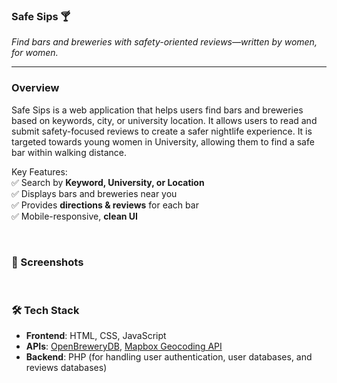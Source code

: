 ### **Safe Sips 🍸**  
*Find bars and breweries with safety-oriented reviews—written by women, for women.*  

---

### Overview
Safe Sips is a web application that helps users find bars and breweries based on keywords, city, or university location. It allows users to read and submit safety-focused reviews to create a safer nightlife experience. It is targeted towards young women in University, allowing them to find a safe bar within walking distance. 

Key Features:   <br>
✅ Search by **Keyword, University, or Location**  <br>
✅ Displays bars and breweries near you  <br>
✅ Provides **directions & reviews** for each bar   <br>
✅ Mobile-responsive, **clean UI**   <br>

<br>


### 📸 Screenshots



<br>

### 🛠️ Tech Stack
- **Frontend**: HTML, CSS, JavaScript  
- **APIs**: [OpenBreweryDB](https://www.openbrewerydb.org/), [Mapbox Geocoding API](https://docs.mapbox.com/api/search/geocoding/)  
- **Backend**: PHP (for handling user authentication, user databases, and reviews databases)  
